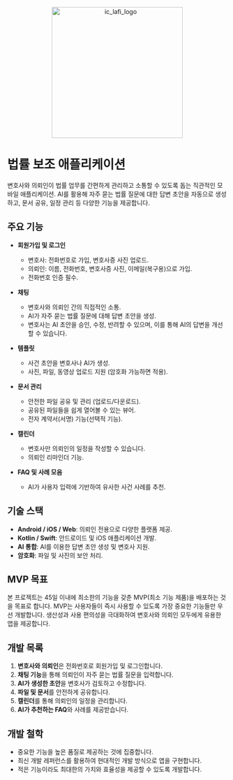 <p align="center">
  <img src="https://github.com/user-attachments/assets/bb11b18a-fca6-446b-b843-50e1f2f31bdd" alt="ic_lafi_logo" width="300" height="300">
</p>


# 법률 보조 애플리케이션

변호사와 의뢰인이 법률 업무를 간편하게 관리하고 소통할 수 있도록 돕는 직관적인 모바일 애플리케이션. AI를 활용해 자주 묻는 법률 질문에 대한 답변 초안을 자동으로 생성하고, 문서 공유, 일정 관리 등 다양한 기능을 제공합니다.

## 주요 기능

- **회원가입 및 로그인**
  - 변호사: 전화번호로 가입, 변호사증 사진 업로드.
  - 의뢰인: 이름, 전화번호, 변호사증 사진, 이메일(복구용)으로 가입.
  - 전화번호 인증 필수.

- **채팅**
  - 변호사와 의뢰인 간의 직접적인 소통.
  - AI가 자주 묻는 법률 질문에 대해 답변 초안을 생성.
  - 변호사는 AI 초안을 승인, 수정, 반려할 수 있으며, 이를 통해 AI의 답변을 개선할 수 있습니다.

- **템플릿**
  - 사건 초안을 변호사나 AI가 생성.
  - 사진, 파일, 동영상 업로드 지원 (암호화 가능하면 적용).

- **문서 관리**
  - 안전한 파일 공유 및 관리 (업로드/다운로드).
  - 공유된 파일들을 쉽게 열어볼 수 있는 뷰어.
  - 전자 계약서(서명) 기능(선택적 기능).

- **캘린더**
  - 변호사만 의뢰인의 일정을 작성할 수 있습니다.
  - 의뢰인 리마인더 기능.

- **FAQ 및 사례 모음**
  - AI가 사용자 입력에 기반하여 유사한 사건 사례를 추천.

## 기술 스택

- **Android / iOS / Web**: 의뢰인 전용으로 다양한 플랫폼 제공.
- **Kotlin / Swift**: 안드로이드 및 iOS 애플리케이션 개발.
- **AI 통합**: AI를 이용한 답변 초안 생성 및 변호사 지원.
- **암호화**: 파일 및 사진의 보안 처리.

## MVP 목표

본 프로젝트는 45일 이내에 최소한의 기능을 갖춘 MVP(최소 기능 제품)을 배포하는 것을 목표로 합니다. MVP는 사용자들이 즉시 사용할 수 있도록 가장 중요한 기능들만 우선 개발합니다. 생산성과 사용 편의성을 극대화하여 변호사와 의뢰인 모두에게 유용한 앱을 제공합니다.

## 개발 목록

1. **변호사와 의뢰인**은 전화번호로 회원가입 및 로그인합니다.
2. **채팅 기능**을 통해 의뢰인이 자주 묻는 법률 질문을 입력합니다.
3. **AI가 생성한 초안**을 변호사가 검토하고 수정합니다.
4. **파일 및 문서**를 안전하게 공유합니다.
5. **캘린더**를 통해 의뢰인의 일정을 관리합니다.
6. **AI가 추천하는 FAQ**와 사례를 제공받습니다.

## 개발 철학

- 중요한 기능을 높은 품질로 제공하는 것에 집중합니다.
- 최신 개발 레퍼런스를 활용하여 현대적인 개발 방식으로 앱을 구현합니다.
- 적은 기능이라도 최대한의 가치와 효율성을 제공할 수 있도록 개발합니다.
